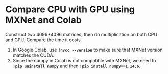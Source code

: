 # Compare CPU with GPU using MXNet and Colab

Construct two 4096*4096 matrices, then do multiplication on both CPU and GPU. Compare the time it costs.

1. In Google Colab, use  **`!nvcc --version`** to make sure that MXNet version matches the CUDA.
1. Since the numpy in Colab is not compatible with MXNet, we need to **`!pip uninstall numpy`** and then **`!pip install numpy==1.14.6`**.
